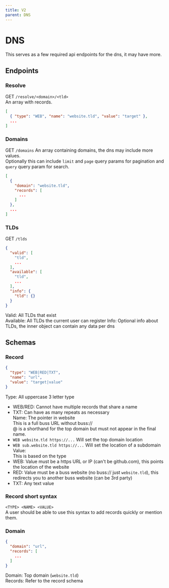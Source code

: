 ```yaml
---
title: V2
parent: DNS
---
```

# DNS

This serves as a few required api endpoints for the dns, it may have more.

## Endpoints

### Resolve

GET `/resolve/<domain>/<tld>`\
An array with records.

```json
[
  { "type": "WEB", "name": "website.tld", "value": "target" },
  ...
]
```

### Domains

GET `/domains`
An array containing domains, the dns may include more values.\
Optionally this can include `limit` and `page` query params for pagination and `query` query param for search.

```json
[
  {
    "domain": "website.tld",
    "records": [
      ...
    ]
  },
  ...
]
```

### TLDs

GET `/tlds`

```json
{
  "valid": [
    "tld",
    ...
  ],
  "available": [
    "tld",
    ...
  ],
  "info": {
    "tld": {}
  }
}
```

Valid: All TLDs that exist\
Available: All TLDs the current user can register
Info: Optional info about TLDs, the inner object can contain any data per dns

## Schemas

### Record

```json
{
  "type": "WEB|RED|TXT",
  "name": "url",
  "value": "target|value"
}
```

Type: All uppercase 3 letter type

- WEB/RED: Cannot have multiple records that share a name
- TXT: Can have as many repeats as necessary\
Name: The pointer in website\
This is a full buss URL without buss://\
@ is a shorthand for the top domain but must not appear in the final name.
- `WEB website.tld https://...` Will set the top domain location
- `WEB sub.website.tld https://...` Will set the location of a subdomain\
Value:\
This is based on the type
- WEB: Value must be a https URL or IP (can't be github.com), this points the location of the website
- RED: Value must be a buss website (no buss:// just `website.tld`), this redirects you to another buss website (can be 3rd party)
- TXT: Any text value

### Record short syntax

`<TYPE> <NAME> <VALUE>`\
A user should be able to use this syntax to add records quickly or mention them.

### Domain

```json
{
  "domain": "url",
  "records": [
    ...
  ]
}
```

Domain: Top domain (`website.tld`)\
Records: Refer to the record schema
